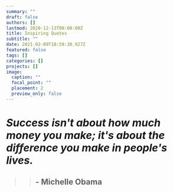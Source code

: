 ```yaml
---
summary: ""
draft: false
authors: []
lastmod: 2020-12-13T00:00:00Z
title: Inspiring Quotes
subtitle: ""
date: 2021-02-09T18:59:38.927Z
featured: false
tags: []
categories: []
projects: []
image:
  caption: ""
  focal_point: ""
  placement: 2
  preview_only: false
---
```

# *Success isn't about how much money you make; it's about the difference you make in people's lives.*      

> > ## \- Michelle Obama